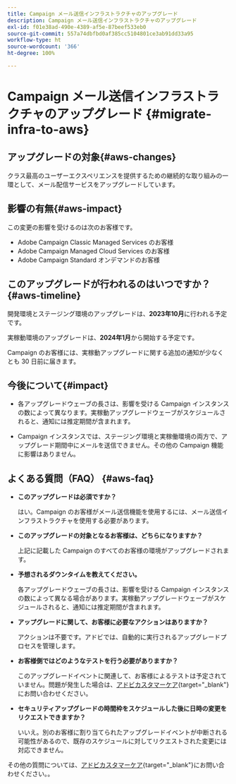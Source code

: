 ```yaml
---
title: Campaign メール送信インフラストラクチャのアップグレード
description: Campaign メール送信インフラストラクチャのアップグレード
exl-id: f01e38ad-490e-4389-af5e-87beef533eb0
source-git-commit: 557a74dbfbd0af385cc5104801ce3ab91dd33a95
workflow-type: ht
source-wordcount: '366'
ht-degree: 100%

---
```


# Campaign メール送信インフラストラクチャのアップグレード {#migrate-infra-to-aws}

## アップグレードの対象{#aws-changes}

クラス最高のユーザーエクスペリエンスを提供するための継続的な取り組みの一環として、メール配信サービスをアップグレードしています。

## 影響の有無{#aws-impact}

この変更の影響を受けるのは次のお客様です。

* Adobe Campaign Classic Managed Services のお客様
* Adobe Campaign Managed Cloud Services のお客様
* Adobe Campaign Standard オンデマンドのお客様

## このアップグレードが行われるのはいつですか？{#aws-timeline}

開発環境とステージング環境のアップグレードは、**2023年10月**&#x200B;に行われる予定です。

実稼動環境のアップグレードは、**2024年1月**&#x200B;から開始する予定です。

Campaign のお客様には、実稼動アップグレードに関する追加の通知が少なくとも 30 日前に届きます。

## 今後について{#impact}

* 各アップグレードウェーブの長さは、影響を受ける Campaign インスタンスの数によって異なります。実稼動アップグレードウェーブがスケジュールされると、通知には推定期間が含まれます。

* Campaign インスタンスでは、ステージング環境と実稼働環境の両方で、アップグレード期間中にメールを送信できません。その他の Campaign 機能に影響はありません。

## よくある質問（FAQ） {#aws-faq}

* **このアップグレードは必須ですか？**

  はい。Campaign のお客様がメール送信機能を使用するには、メール送信インフラストラクチャを使用する必要があります。

* **このアップグレードの対象となるお客様は、どちらになりますか？**

  上記に記載した Campaign のすべてのお客様の環境がアップグレードされます。

* **予想されるダウンタイムを教えてください。**

  各アップグレードウェーブの長さは、影響を受ける Campaign インスタンスの数によって異なる場合があります。実稼動アップグレードウェーブがスケジュールされると、通知には推定期間が含まれます。

* **アップグレードに関して、お客様に必要なアクションはありますか？**

  アクションは不要です。アドビでは、自動的に実行されるアップグレードプロセスを管理します。

* **お客様側ではどのようなテストを行う必要がありますか？**

  このアップグレードイベントに関連して、お客様によるテストは予定されていません。問題が発生した場合は、[アドビカスタマーケア](https://experienceleague.adobe.com/?support-solution=Campaign&amp;lang=ja#support){target="_blank"}にお問い合わせください。


* **セキュリティアップグレードの時間枠をスケジュールした後に日時の変更をリクエストできますか？**

  いいえ。別のお客様に割り当てられたアップグレードイベントが中断される可能性があるので、既存のスケジュールに対してリクエストされた変更には対応できません。

その他の質問については、[アドビカスタマーケア](https://experienceleague.adobe.com/?support-solution=Campaign&amp;lang=ja#support){target="_blank"}にお問い合わせください。。
